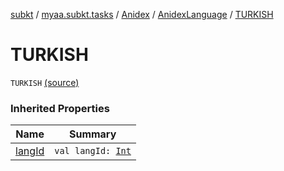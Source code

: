 [subkt](../../../index.md) / [myaa.subkt.tasks](../../index.md) / [Anidex](../index.md) / [AnidexLanguage](index.md) / [TURKISH](./-t-u-r-k-i-s-h.md)

# TURKISH

`TURKISH` [(source)](https://github.com/Myaamori/SubKt/blob/master/src/main/kotlin/myaa/subkt/tasks/tasks.kt#L1067)

### Inherited Properties

| Name | Summary |
|---|---|
| [langId](lang-id.md) | `val langId: `[`Int`](https://kotlinlang.org/api/latest/jvm/stdlib/kotlin/-int/index.html) |
